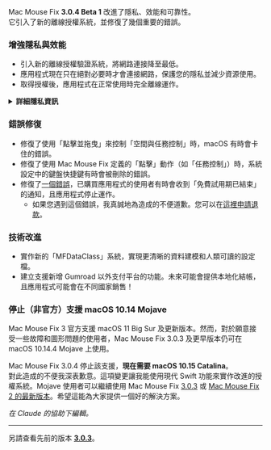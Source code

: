 Mac Mouse Fix **3.0.4 Beta 1** 改進了隱私、效能和可靠性。\
它引入了新的離線授權系統，並修復了幾個重要的錯誤。

### 增強隱私與效能

- 引入新的離線授權驗證系統，將網路連接降至最低。
- 應用程式現在只在絕對必要時才會連接網路，保護您的隱私並減少資源使用。
- 取得授權後，應用程式在正常使用時完全離線運作。

<details>
<summary><b>詳細隱私資訊</b></summary>
先前版本在每次啟動時都會線上驗證授權，這可能讓第三方伺服器（GitHub 和 Gumroad）儲存連線記錄。新系統消除了不必要的連線 – 在初次授權啟用後，只有在本地授權資料損壞時才會連接網路。
<br><br>
雖然我個人從未記錄任何使用者行為，但先前的系統理論上允許第三方伺服器記錄 IP 位址和連線時間。Gumroad 也可能記錄您的授權金鑰，並可能將其與您購買 Mac Mouse Fix 時提供的個人資訊相關聯。
<br><br>
在建立原始授權系統時，我並未考慮這些細微的隱私問題，但現在，Mac Mouse Fix 已盡可能做到私密且不需要網路連線！
<br><br>
另請參閱 <a href=https://gumroad.com/privacy>Gumroad 的隱私政策</a>和我的這則 <a href=https://github.com/noah-nuebling/mac-mouse-fix/issues/976#issuecomment-2140955801>GitHub 評論</a>。

</details>

### 錯誤修復

- 修復了使用「點擊並拖曳」來控制「空間與任務控制」時，macOS 有時會卡住的錯誤。
- 修復了使用 Mac Mouse Fix 定義的「點擊」動作（如「任務控制」）時，系統設定中的鍵盤快捷鍵有時會被刪除的錯誤。
- 修復了[一個錯誤](https://github.com/noah-nuebling/mac-mouse-fix/issues?q=state%3Aopen%20label%3A%22%27Free%20days%20are%20over%27%20bug%22)，已購買應用程式的使用者有時會收到「免費試用期已結束」的通知，且應用程式停止運作。
    - 如果您遇到這個錯誤，我真誠地為造成的不便道歉。您可以在[這裡申請退款](https://redirect.macmousefix.com/?message=&target=mmf-apply-for-refund)。

### 技術改進

- 實作新的「MFDataClass」系統，實現更清晰的資料建模和人類可讀的設定檔。
- 建立支援新增 Gumroad 以外支付平台的功能。未來可能會提供本地化結帳，且應用程式可能會在不同國家銷售！

### 停止（非官方）支援 macOS 10.14 Mojave

Mac Mouse Fix 3 官方支援 macOS 11 Big Sur 及更新版本。然而，對於願意接受一些故障和圖形問題的使用者，Mac Mouse Fix 3.0.3 及更早版本仍可在 macOS 10.14.4 Mojave 上使用。

Mac Mouse Fix 3.0.4 停止該支援，**現在需要 macOS 10.15 Catalina**。\
對此造成的不便我深表歉意。這項變更讓我能使用現代 Swift 功能來實作改進的授權系統。Mojave 使用者可以繼續使用 Mac Mouse Fix [3.0.3](https://github.com/noah-nuebling/mac-mouse-fix/releases/tag/3.0.3) 或 [Mac Mouse Fix 2 的最新版本](https://redirect.macmousefix.com/?target=mmf2-latest)。希望這能為大家提供一個好的解決方案。

*在 Claude 的協助下編輯。*

---

另請查看先前的版本 [**3.0.3**](https://github.com/noah-nuebling/mac-mouse-fix/releases/tag/3.0.3)。